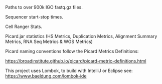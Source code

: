 Paths to over 900k IGO fastq.gz files.

Sequencer start-stop times.

Cell Ranger Stats.

Picard.jar statistics (HS Metrics, Duplication Metrics, Alignment Summary Metrics, RNA Seq Metrics & WGS Metrics)

Picard naming conventions follow the Picard Metrics Definitions:

https://broadinstitute.github.io/picard/picard-metric-definitions.html

This project uses Lombok, to build with IntelliJ or Eclipse see:
https://www.baeldung.com/lombok-ide
